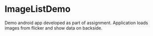# ImageListDemo
Demo android app developed as part of assignment. Application loads images from flicker and show data on backside.
